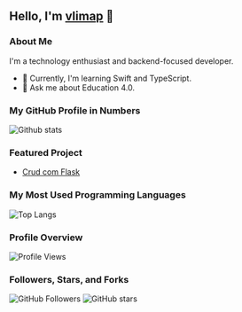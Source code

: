 ## Hello, I'm [vlimap](https://github.com/vlimap) 👋

### About Me

I'm a technology enthusiast and backend-focused developer.

- 🌱 Currently, I'm learning Swift and TypeScript.
- 💬 Ask me about Education 4.0.

### My GitHub Profile in Numbers

![Github stats](https://github-readme-stats.vercel.app/api?username=vlimap&show_icons=true)

### Featured Project

- [Crud com Flask](https://github.com/vlimap/crud-com-flask)

### My Most Used Programming Languages

![Top Langs](https://github-readme-stats.vercel.app/api/top-langs/?username=vlimap&layout=compact)

### Profile Overview

![Profile Views](https://komarev.com/ghpvc/?username=vlimap)

### Followers, Stars, and Forks

![GitHub Followers](https://img.shields.io/github/followers/vlimap?style=social)
![GitHub stars](https://img.shields.io/github/stars/vlimap?style=social)
